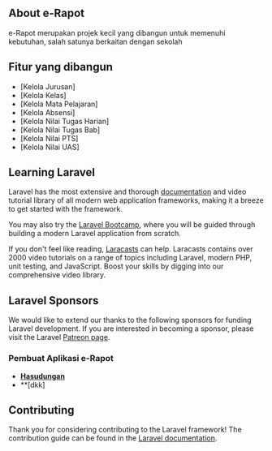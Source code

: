 
## About e-Rapot

e-Rapot merupakan projek kecil yang dibangun untuk memenuhi kebutuhan, salah satunya berkaitan dengan sekolah

## Fitur yang dibangun
- [Kelola Jurusan]
- [Kelola Kelas]
- [Kelola Mata Pelajaran]
- [Kelola Absensi]
- [Kelola Nilai Tugas Harian]
- [Kelola Nilai Tugas Bab]
- [Kelola Nilai PTS]
- [Kelola Nilai UAS]

## Learning Laravel

Laravel has the most extensive and thorough [documentation](https://laravel.com/docs) and video tutorial library of all modern web application frameworks, making it a breeze to get started with the framework.

You may also try the [Laravel Bootcamp](https://bootcamp.laravel.com), where you will be guided through building a modern Laravel application from scratch.

If you don't feel like reading, [Laracasts](https://laracasts.com) can help. Laracasts contains over 2000 video tutorials on a range of topics including Laravel, modern PHP, unit testing, and JavaScript. Boost your skills by digging into our comprehensive video library.

## Laravel Sponsors

We would like to extend our thanks to the following sponsors for funding Laravel development. If you are interested in becoming a sponsor, please visit the Laravel [Patreon page](https://patreon.com/taylorotwell).

### Pembuat Aplikasi e-Rapot

- **[Hasudungan](https://twitter.com/jung_doeng)**
- **[dkk]

## Contributing

Thank you for considering contributing to the Laravel framework! The contribution guide can be found in the [Laravel documentation](https://laravel.com/docs/contributions).
